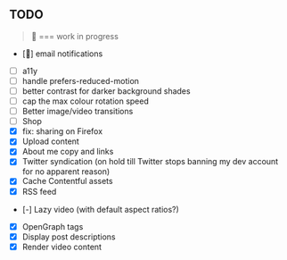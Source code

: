 ## TODO

> 🐸 === work in progress

-   [🐸] email notifications
-   [ ] a11y
-   [ ] handle prefers-reduced-motion
-   [ ] better contrast for darker background shades
-   [ ] cap the max colour rotation speed
-   [ ] Better image/video transitions
-   [ ] Shop
-   [x] fix: sharing on Firefox
-   [x] Upload content
-   [x] About me copy and links
-   [x] Twitter syndication (on hold till Twitter stops banning my dev account for no apparent reason)
-   [x] Cache Contentful assets
-   [x] RSS feed
-   [-] Lazy video (with default aspect ratios?)
-   [x] OpenGraph tags
-   [x] Display post descriptions
-   [x] Render video content
